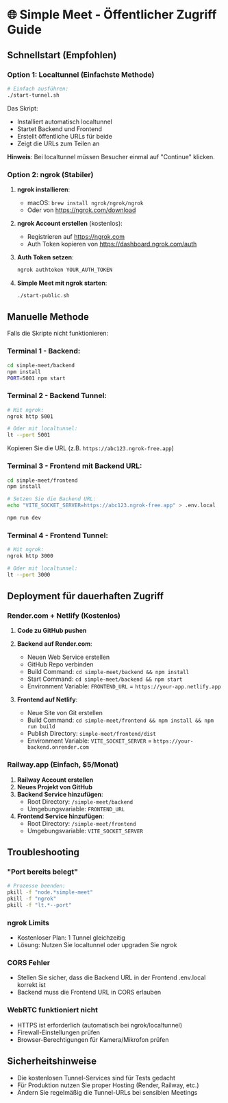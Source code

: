 # 🌐 Simple Meet - Öffentlicher Zugriff Guide

## Schnellstart (Empfohlen)

### Option 1: Localtunnel (Einfachste Methode)

```bash
# Einfach ausführen:
./start-tunnel.sh
```

Das Skript:
- Installiert automatisch localtunnel
- Startet Backend und Frontend
- Erstellt öffentliche URLs für beide
- Zeigt die URLs zum Teilen an

**Hinweis**: Bei localtunnel müssen Besucher einmal auf "Continue" klicken.

### Option 2: ngrok (Stabiler)

1. **ngrok installieren**:
   - macOS: `brew install ngrok/ngrok/ngrok`
   - Oder von https://ngrok.com/download

2. **ngrok Account erstellen** (kostenlos):
   - Registrieren auf https://ngrok.com
   - Auth Token kopieren von https://dashboard.ngrok.com/auth

3. **Auth Token setzen**:
   ```bash
   ngrok authtoken YOUR_AUTH_TOKEN
   ```

4. **Simple Meet mit ngrok starten**:
   ```bash
   ./start-public.sh
   ```

## Manuelle Methode

Falls die Skripte nicht funktionieren:

### Terminal 1 - Backend:
```bash
cd simple-meet/backend
npm install
PORT=5001 npm start
```

### Terminal 2 - Backend Tunnel:
```bash
# Mit ngrok:
ngrok http 5001

# Oder mit localtunnel:
lt --port 5001
```

Kopieren Sie die URL (z.B. `https://abc123.ngrok-free.app`)

### Terminal 3 - Frontend mit Backend URL:
```bash
cd simple-meet/frontend
npm install

# Setzen Sie die Backend URL:
echo "VITE_SOCKET_SERVER=https://abc123.ngrok-free.app" > .env.local

npm run dev
```

### Terminal 4 - Frontend Tunnel:
```bash
# Mit ngrok:
ngrok http 3000

# Oder mit localtunnel:
lt --port 3000
```

## Deployment für dauerhaften Zugriff

### Render.com + Netlify (Kostenlos)

1. **Code zu GitHub pushen**

2. **Backend auf Render.com**:
   - Neuen Web Service erstellen
   - GitHub Repo verbinden
   - Build Command: `cd simple-meet/backend && npm install`
   - Start Command: `cd simple-meet/backend && npm start`
   - Environment Variable: `FRONTEND_URL` = `https://your-app.netlify.app`

3. **Frontend auf Netlify**:
   - Neue Site von Git erstellen
   - Build Command: `cd simple-meet/frontend && npm install && npm run build`
   - Publish Directory: `simple-meet/frontend/dist`
   - Environment Variable: `VITE_SOCKET_SERVER` = `https://your-backend.onrender.com`

### Railway.app (Einfach, $5/Monat)

1. **Railway Account erstellen**
2. **Neues Projekt von GitHub**
3. **Backend Service hinzufügen**:
   - Root Directory: `/simple-meet/backend`
   - Umgebungsvariable: `FRONTEND_URL`
4. **Frontend Service hinzufügen**:
   - Root Directory: `/simple-meet/frontend`
   - Umgebungsvariable: `VITE_SOCKET_SERVER`

## Troubleshooting

### "Port bereits belegt"
```bash
# Prozesse beenden:
pkill -f "node.*simple-meet"
pkill -f "ngrok"
pkill -f "lt.*--port"
```

### ngrok Limits
- Kostenloser Plan: 1 Tunnel gleichzeitig
- Lösung: Nutzen Sie localtunnel oder upgraden Sie ngrok

### CORS Fehler
- Stellen Sie sicher, dass die Backend URL in der Frontend .env.local korrekt ist
- Backend muss die Frontend URL in CORS erlauben

### WebRTC funktioniert nicht
- HTTPS ist erforderlich (automatisch bei ngrok/localtunnel)
- Firewall-Einstellungen prüfen
- Browser-Berechtigungen für Kamera/Mikrofon prüfen

## Sicherheitshinweise

- Die kostenlosen Tunnel-Services sind für Tests gedacht
- Für Produktion nutzen Sie proper Hosting (Render, Railway, etc.)
- Ändern Sie regelmäßig die Tunnel-URLs bei sensiblen Meetings 